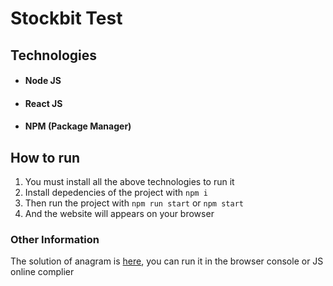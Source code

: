 # Stockbit Test

## Technologies

- #### Node JS
- #### React JS
- #### NPM (Package Manager)

## How to run

1. You must install all the above technologies to run it
2. Install depedencies of the project with `npm i`
3. Then run the project with `npm run start` or `npm start`
4. And the website will appears on your browser

### Other Information
The solution of anagram is [here](https://github.com/bmf10/Stockbit-tes/blob/master/anagram.js), you can run it in the browser console or JS online complier
